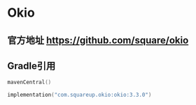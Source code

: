 # Okio

## 官方地址 <https://github.com/square/okio>

## Gradle引用

```kotlin
mavenCentral()

implementation("com.squareup.okio:okio:3.3.0")
```
